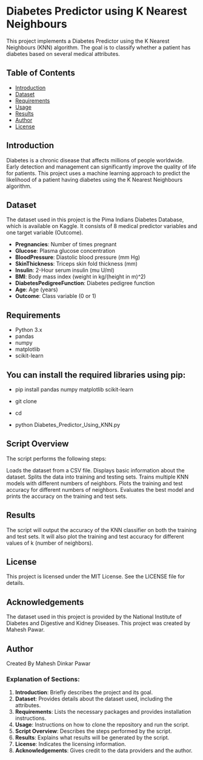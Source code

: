 # Diabetes Predictor using K Nearest Neighbours

This project implements a Diabetes Predictor using the K Nearest Neighbours (KNN) algorithm. The goal is to classify whether a patient has diabetes based on several medical attributes.

## Table of Contents
- [Introduction](#introduction)
- [Dataset](#dataset)
- [Requirements](#requirements)
- [Usage](#usage)
- [Results](#results)
- [Author](#author)
- [License](#license)

## Introduction
Diabetes is a chronic disease that affects millions of people worldwide. Early detection and management can significantly improve the quality of life for patients. This project uses a machine learning approach to predict the likelihood of a patient having diabetes using the K Nearest Neighbours algorithm.

## Dataset
The dataset used in this project is the Pima Indians Diabetes Database, which is available on Kaggle. It consists of 8 medical predictor variables and one target variable (Outcome).

- **Pregnancies**: Number of times pregnant
- **Glucose**: Plasma glucose concentration
- **BloodPressure**: Diastolic blood pressure (mm Hg)
- **SkinThickness**: Triceps skin fold thickness (mm)
- **Insulin**: 2-Hour serum insulin (mu U/ml)
- **BMI**: Body mass index (weight in kg/(height in m)^2)
- **DiabetesPedigreeFunction**: Diabetes pedigree function
- **Age**: Age (years)
- **Outcome**: Class variable (0 or 1)

## Requirements
- Python 3.x
- pandas
- numpy
- matplotlib
- scikit-learn

## You can install the required libraries using pip:

- pip install pandas numpy matplotlib scikit-learn

- git clone <repository-url>
- cd <project-directory>
- python Diabetes_Predictor_Using_KNN.py

## Script Overview
The script performs the following steps:

Loads the dataset from a CSV file.
Displays basic information about the dataset.
Splits the data into training and testing sets.
Trains multiple KNN models with different numbers of neighbors.
Plots the training and test accuracy for different numbers of neighbors.
Evaluates the best model and prints the accuracy on the training and test sets.

## Results
The script will output the accuracy of the KNN classifier on both the training and test sets. It will also plot the training and test accuracy for different values of k (number of neighbors).

## License
This project is licensed under the MIT License. See the LICENSE file for details.

## Acknowledgements
The dataset used in this project is provided by the National Institute of Diabetes and Digestive and Kidney Diseases.
This project was created by Mahesh Pawar.

## Author
Created By Mahesh Dinkar Pawar

### Explanation of Sections:
1. **Introduction**: Briefly describes the project and its goal.
2. **Dataset**: Provides details about the dataset used, including the attributes.
3. **Requirements**: Lists the necessary packages and provides installation instructions.
4. **Usage**: Instructions on how to clone the repository and run the script.
5. **Script Overview**: Describes the steps performed by the script.
6. **Results**: Explains what results will be generated by the script.
7. **License**: Indicates the licensing information.
8. **Acknowledgements**: Gives credit to the data providers and the author.